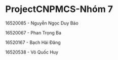 # ProjectCNPMCS-Nhóm 7
16520085 - Nguyễn Ngọc Duy Bảo

16520067 - Phan Trọng Ba

16520167 - Bạch Hải Đăng

16520538 - Võ Quốc Huy
